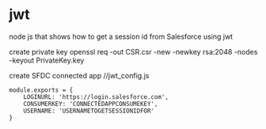 # jwt
node js that shows how to get a session id from Salesforce using jwt

create private key 
    openssl req -out CSR.csr -new -newkey rsa:2048 -nodes -keyout PrivateKey.key

create SFDC connected app
//jwt_config.js
~~~~
module.exports = {
    LOGINURL: 'https://login.salesforce.com',
    CONSUMERKEY: 'CONNECTEDAPPCONSUMEKEY',
    USERNAME: 'USERNAMETOGETSESSIONIDFOR'
}
~~~~
